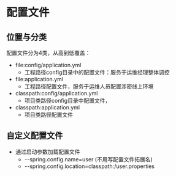 # 配置文件
## 位置与分类
配置文件分为4类，从高到低覆盖：
- file:config/application.yml 
  - 工程路径config目录中的配置文件：服务于运维经理整体调控
- file:application.yml
  - 工程路径配置文件，服务于运维人员配置涉密线上环境
- classpath:config/application.yml
  - 项目类路径config目录中配置文件，
- classpath:application.yml
  - 项目类路径配置文件

## 自定义配置文件
- 通过启动参数加载配置文件
  - --spring.config.name=user  (不用写配置文件拓展名)
  - --spring.config.location=classpath:/user.properties
